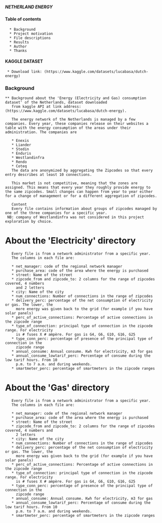 #####                                       NETHERLAND ENERGY
#### Table of contents
      * Background
      * Project motivation
      * File descriptions
      * Results
      * Author
      * Thanks
#### KAGGLE DATASET 
     * Download link: (https://www.kaggle.com/datasets/lucabasa/dutch-energy)

### Background 
    ** Background about the 'Energy (Electricity and Gas) consumption dataset' of the Netherlands, dataset downloaded
       from kaggle API at link address: (https://www.kaggle.com/datasets/lucabasa/dutch-energy).

       The energy network of the Netherlands is managed by a few companies. Every year, these companies release on their websites a table with the energy consumption of the areas under their administration. The companies are
       
       * Enexis
       * Liander
       * Stedin
       * Enduris
       * Westlandinfra
       * Rendo
       * Coteq
       The data are anonymized by aggregating the Zipcodes so that every entry describes at least 10 connections.
       
       This market is not competitive, meaning that the zones are assigned. This means that every year they roughly provide energy to the same zipcodes. Small changes can happen from year to year either for a change of management or for a different aggregation of zipcodes.
       
       Content
       Every file contains information about groups of zipcodes managed by one of the three companies for a specific year.
     NB: company of Westlandinfra was not considered in this project exploration by choice.
     
#      About the 'Electricity' directory

       Every file is from a network administrator from a specific year.
       The columns in each file are:
       
       * net_manager: code of the regional network manager
       * purchase_area: code of the area where the energy is purchased
       * street: Name of the street
       * zipcode_from and zipcode_to: 2 columns for the range of zipcodes covered, 4 numbers
         and 2 letters
       * city: Name of the city
       * num_connections: Number of connections in the range of zipcodes
       * delivery_perc: percentage of the net consumption of electricity or gas. The lower, the
         more energy was given back to the grid (for example if you have solar panels)
       * perc_of_active_connections: Percentage of active connections in the zipcode range
       * type_of_connection: principal type of connection in the zipcode range. For electricity 
         is # fuses X # ampère. For gas is G4, G6, G10, G16, G25
       * type_conn_perc: percentage of presence of the principal type of connection in the 
         zipcode range
       * annual_consume: Annual consume. Kwh for electricity, m3 for gas
       * annual_consume_lowtarif_perc: Percentage of consume during the low tarif hours. From 10 
         p.m. to 7 a.m. and during weekends.
       * smartmeter_perc: percentage of smartmeters in the zipcode ranges

#      About the 'Gas' directory

       Every file is from a network administrator from a specific year.
       The columns in each file are:
       
       * net_manager: code of the regional network manager
       * purchase_area: code of the area where the energy is purchased
       * street: Name of the street
       * zipcode_from and zipcode_to: 2 columns for the range of zipcodes covered, 4 numbers and
         2 letters
       * city: Name of the city
       * num_connections: Number of connections in the range of zipcodes
       * delivery_perc: percentage of the net consumption of electricity or gas. The lower, the 
         more energy was given back to the grid (for example if you have solar panels)
       * perc_of_active_connections: Percentage of active connections in the zipcode range
       * type_of_connection: principal type of connection in the zipcode range. For electricity 
         is # fuses X # ampère. For gas is G4, G6, G10, G16, G25
       * type_conn_perc: percentage of presence of the principal type of connection in the 
         zipcode range
       * annual_consume: Annual consume. Kwh for electricity, m3 for gas
       * annual_consume_lowtarif_perc: Percentage of consume during the low tarif hours. From 10
         p.m. to 7 a.m. and during weekends.
       * smartmeter_perc: percentage of smartmeters in the zipcode ranges
         
